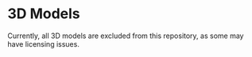 # 3D Models

Currently, all 3D models are excluded from this repository, as some may have licensing issues.
